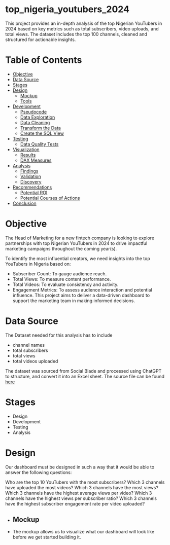 # top_nigeria_youtubers_2024
This project provides an in-depth analysis of the top Nigerian YouTubers in 2024 based on key metrics such as total subscribers, video uploads, and total views. The dataset includes the top 100 channels, cleaned and structured for actionable insights.

# Table of Contents
- [Objective](#objective)
- [Data Source](#data-source)
- [Stages](#stages)
- [Design](#design)
  - [Mockup](#mockup)
  - [Tools]()
- [Development]()
  - [Pseudocode]()
  - [Data Exploration]()
  - [Data Cleaning]()
  - [Transform the Data]()
  - [Create the SQL View]()
- [Testing]()
  - [Data Quality Tests]()
- [Visualization]()
  - [Results]()
  - [DAX Measures]()
- [Analysis]()
  - [Findings]()
  - [Validation]()
  - [Discovery]()
- [Recommendations](#objective)
  - [Potential ROI]()
  - [Potential Courses of Actions]()
- [Conclusion]()

# Objective 
The Head of Marketing for a new fintech company is looking to explore partnerships with top Nigerian YouTubers in 2024 to drive impactful marketing campaigns throughout the coming year(s).

To identify the most influential creators, we need insights into the top YouTubers in Nigeria based on:

  - Subscriber Count: To gauge audience reach.
  - Total Views: To measure content performance.
  - Total Videos: To evaluate consistency and activity.
  - Engagement Metrics: To assess audience interaction and potential influence.
This project aims to deliver a data-driven dashboard to support the marketing team in making informed decisions.

# Data Source

The Dataset needed for this analysis has to include  

- channel names
- total subscribers
- total views
- total videos uploaded

The dataset was sourced from Social Blade and processed using ChatGPT to structure, and convert it into an Excel sheet. The source file can be found [here](https://socialblade.com/youtube/top/country/ng/mostsubscribed) 

# Stages
- Design
- Development
- Testing
- Analysis

# Design

Our dashboard must be designed in such a way that it would be able  to answer the following questions:

Who are the top 10 YouTubers with the most subscribers?
Which 3 channels have uploaded the most videos?
Which 3 channels have the most views?
Which 3 channels have the highest average views per video?
Which 3 channels have the highest views per subscriber ratio?
Which 3 channels have the highest subscriber engagement rate per video uploaded?

- ## Mockup
- The mockup allows us to visualize what our dashboard will look like before we get started building it. 





